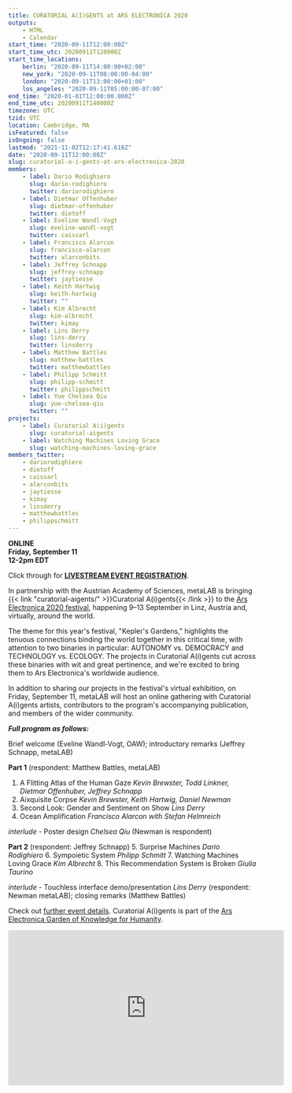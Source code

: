 ```yaml
---
title: CURATORIAL A(I)GENTS at ARS ELECTRONICA 2020
outputs:
    - HTML
    - Calendar
start_time: "2020-09-11T12:00:00Z"
start_time_utc: 20200911T120000Z
start_time_locations:
    berlin: "2020-09-11T14:00:00+02:00"
    new_york: "2020-09-11T08:00:00-04:00"
    london: "2020-09-11T13:00:00+01:00"
    los_angeles: "2020-09-11T05:00:00-07:00"
end_time: "2020-01-01T12:00:00.000Z"
end_time_utc: 20200911T140000Z
timezone: UTC
tzid: UTC
location: Cambridge, MA
isFeatured: false
isOngoing: false
lastmod: "2021-11-02T12:17:41.618Z"
date: "2020-09-11T12:00:00Z"
slug: curatorial-a-i-gents-at-ars-electronica-2020
members:
    - label: Dario Rodighiero
      slug: dario-rodighiero
      twitter: dariorodighiero
    - label: Dietmar Offenhuber
      slug: dietmar-offenhuber
      twitter: dietoff
    - label: Eveline Wandl-Vogt
      slug: eveline-wandl-vogt
      twitter: caissarl
    - label: Francisco Alarcon
      slug: francisco-alarcon
      twitter: alarconbits
    - label: Jeffrey Schnapp
      slug: jeffrey-schnapp
      twitter: jaytiesse
    - label: Keith Hartwig
      slug: keith-hartwig
      twitter: ""
    - label: Kim Albrecht
      slug: kim-albrecht
      twitter: kimay
    - label: Lins Derry
      slug: lins-derry
      twitter: linsderry
    - label: Matthew Battles
      slug: matthew-battles
      twitter: matthewbattles
    - label: Philipp Schmitt
      slug: philipp-schmitt
      twitter: philippschmitt
    - label: Yue Chelsea Qiu
      slug: yue-chelsea-qiu
      twitter: ""
projects:
    - label: Curatorial A(i)gents
      slug: curatorial-aigents
    - label: Watching Machines Loving Grace
      slug: watching-machines-loving-grace
members_twitter:
    - dariorodighiero
    - dietoff
    - caissarl
    - alarconbits
    - jaytiesse
    - kimay
    - linsderry
    - matthewbattles
    - philippschmitt
---
```

**ONLINE<br />
Friday, September 11<br />
12-2pm EDT** 

Click through for **[LIVESTREAM EVENT REGISTRATION](https://zoom.us/webinar/register/WN_1OqrxWZWT6WhPXxFD8ScTQ)**.

In partnership with the Austrian Academy of Sciences, metaLAB is bringing {{< link "curatorial-aigents/" >}}Curatorial A(i)gents{{< /link >}} to the [Ars Electronica 2020 festival](https://ars.electronica.art/keplersgardens/en/), happening 9–13 September in Linz, Austria and, virtually, around the world. 

The theme for this year's festival, "Kepler's Gardens," highlights the tenuous connections binding the world together in this critical time, with attention to two binaries in particular: AUTONOMY vs. DEMOCRACY and TECHNOLOGY vs. ECOLOGY. The projects in Curatorial A(i)gents cut across these binaries with wit and great pertinence, and we're excited to bring them to Ars Electronica's worldwide audience.


In addition to sharing our projects in the festival's virtual exhibition, on Friday, September 11, metaLAB will host an online gathering with Curatorial A(i)gents artists, contributors to the program's accompanying publication, and members of the wider community. 

***Full program as follows:***

Brief welcome (Eveline Wandl-Vogt, OAW); introductory remarks (Jeffrey Schnapp, metaLAB)

**Part 1** (respondent: Matthew Battles, metaLAB)
1. A Flitting Atlas of the Human Gaze *Kevin Brewster, Todd Linkner, Dietmar Offenhuber, Jeffrey Schnapp*
2. Aixquisite Corpse *Kevin Brewster, Keith Hartwig, Daniel Newman*
3. Second Look: Gender and Sentiment on Show *Lins Derry*
4. Ocean Amplification *Francisco Alarcon with Stefan Helmreich*

*interlude* - Poster design *Chelsea Qiu* (Newman is respondent)

**Part 2** (respondent: Jeffrey Schnapp)
5. Surprise Machines *Dario Rodighiero*
6. Sympoietic System *Philipp Schmitt*
7. Watching Machines Loving Grace *Kim Albrecht*
8. This Recommendation System is Broken *Giulia Taurino*

*interlude* - Touchless interface demo/presentation *Lins Derry* (respondent: Newman metaLAB); closing remarks (Matthew Battles)

Check out [further event details](https://ars.electronica.art/keplersgardens/en/aigents/). 
Curatorial A(i)gents is part of the [Ars Electronica Garden of Knowledge for Humanity](https://ars.electronica.art/keplersgardens/en/knowledge-for-humanity/).

<iframe width="560" height="315" src="https://www.youtube.com/embed/jqwzyOYOu9U" frameborder="0" allow="accelerometer; autoplay; encrypted-media; gyroscope; picture-in-picture" allowfullscreen></iframe>